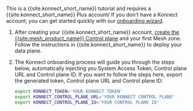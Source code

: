 This is a {{site.konnect_short_name}} tutorial and requires a {{site.konnect_short_name}} Plus account/ 
If you don't have a Konnect account, you can get started quickly with our [onboarding wizard](https://konghq.com/products/kong-konnect/register?utm_medium=referral&utm_source=docs).

1. After creating your {{site.konnect_short_name}} account, [create the {{site.mesh_product_name}} Control plane](https://cloud.konghq.com/us/mesh-manager/create-control-plane) and your first Mesh zone. Follow the instructions in {{site.konnect_short_name}} to deploy your data plane.

2. The Konnect onboarding process will guide you through the steps below, automatically injecting you System Access Token, Control plane URL and Control plane ID. If you want to follow the steps here, export the generated token, Control plane URL and Control plane ID:
    ```sh
    export KONNECT_TOKEN='YOUR KONNECT TOKEN'
    export KONNECT_CONTROL_PLANE_URL='YOUR KONNECT CONTROL PLANE'
    export KONNECT_CONTROL_PLANE_ID='YOUR CONTROL PLANE ID'
    ```
